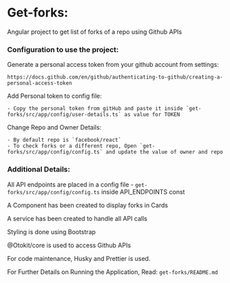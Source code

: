 # Get-forks:

Angular project to get list of forks of a repo using Github APIs

### Configuration to use the project:

Generate a personal access token from your github account from settings:

`https://docs.github.com/en/github/authenticating-to-github/creating-a-personal-access-token`

Add Personal token to config file:

    - Copy the personal token from gitHub and paste it inside `get-forks/src/app/config/user-details.ts` as value for TOKEN

Change Repo and Owner Details:

    - By default repo is `facebook/react`
    - To check forks or a different repo, Open `get-forks/src/app/config/config.ts` and update the value of owner and repo

### Additional Details:

All API endpoints are placed in a config file - `get-forks/src/app/config/config.ts` inside API_ENDPOINTS const

A Component has been created to display forks in Cards

A service has been created to handle all API calls

Styling is done using Bootstrap

@Otokit/core is used to access Github APIs

For code maintenance, Husky and Prettier is used.

For Further Details on Running the Application, Read: `get-forks/README.md`
